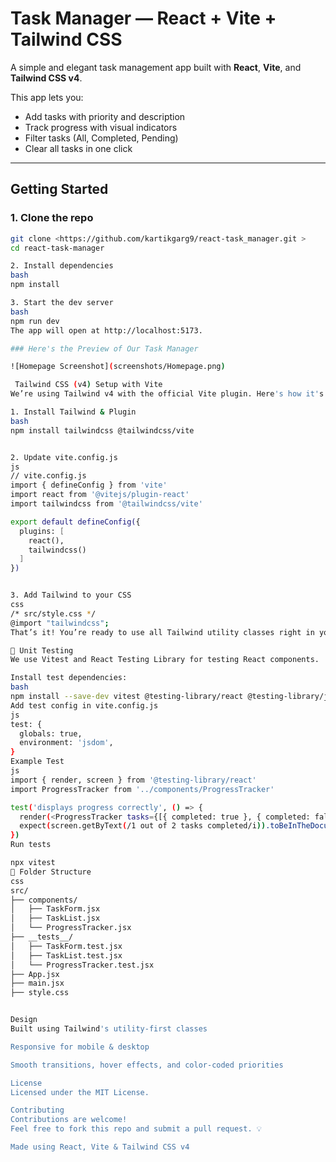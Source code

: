# Task Manager — React + Vite + Tailwind CSS

A simple and elegant task management app built with **React**, **Vite**, and **Tailwind CSS v4**.

This app lets you:
-  Add tasks with priority and description
-  Track progress with visual indicators
-  Filter tasks (All, Completed, Pending)
-  Clear all tasks in one click

---

##  Getting Started



### 1. Clone the repo

```bash
git clone <https://github.com/kartikgarg9/react-task_manager.git >
cd react-task-manager

2. Install dependencies
bash
npm install

3. Start the dev server
bash
npm run dev
The app will open at http://localhost:5173.

### Here's the Preview of Our Task Manager

![Homepage Screenshot](screenshots/Homepage.png) 

 Tailwind CSS (v4) Setup with Vite
We’re using Tailwind v4 with the official Vite plugin. Here's how it's set up:

1. Install Tailwind & Plugin
bash
npm install tailwindcss @tailwindcss/vite


2. Update vite.config.js
js
// vite.config.js
import { defineConfig } from 'vite'
import react from '@vitejs/plugin-react'
import tailwindcss from '@tailwindcss/vite'

export default defineConfig({
  plugins: [
    react(),
    tailwindcss()
  ]
})


3. Add Tailwind to your CSS
css
/* src/style.css */
@import "tailwindcss";
That’s it! You’re ready to use all Tailwind utility classes right in your components.

🧪 Unit Testing
We use Vitest and React Testing Library for testing React components.

Install test dependencies:
bash
npm install --save-dev vitest @testing-library/react @testing-library/jest-dom jsdom
Add test config in vite.config.js
js
test: {
  globals: true,
  environment: 'jsdom',
}
Example Test
js
import { render, screen } from '@testing-library/react'
import ProgressTracker from '../components/ProgressTracker'

test('displays progress correctly', () => {
  render(<ProgressTracker tasks={[{ completed: true }, { completed: false }]} />)
  expect(screen.getByText(/1 out of 2 tasks completed/i)).toBeInTheDocument()
})
Run tests

npx vitest
📁 Folder Structure
css
src/
├── components/
│   ├── TaskForm.jsx
│   ├── TaskList.jsx
│   └── ProgressTracker.jsx
├── __tests__/
│   ├── TaskForm.test.jsx
│   ├── TaskList.test.jsx
│   └── ProgressTracker.test.jsx
├── App.jsx
├── main.jsx
├── style.css


Design
Built using Tailwind's utility-first classes

Responsive for mobile & desktop

Smooth transitions, hover effects, and color-coded priorities

License
Licensed under the MIT License.

Contributing
Contributions are welcome!
Feel free to fork this repo and submit a pull request. 💡

Made using React, Vite & Tailwind CSS v4
